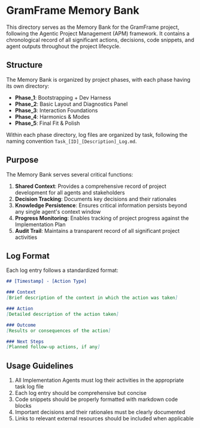 # GramFrame Memory Bank

This directory serves as the Memory Bank for the GramFrame project, following the Agentic Project Management (APM) framework. It contains a chronological record of all significant actions, decisions, code snippets, and agent outputs throughout the project lifecycle.

## Structure

The Memory Bank is organized by project phases, with each phase having its own directory:

- **Phase_1**: Bootstrapping + Dev Harness
- **Phase_2**: Basic Layout and Diagnostics Panel
- **Phase_3**: Interaction Foundations
- **Phase_4**: Harmonics & Modes
- **Phase_5**: Final Fit & Polish

Within each phase directory, log files are organized by task, following the naming convention `Task_[ID]_[Description]_Log.md`.

## Purpose

The Memory Bank serves several critical functions:

1. **Shared Context**: Provides a comprehensive record of project development for all agents and stakeholders
2. **Decision Tracking**: Documents key decisions and their rationales
3. **Knowledge Persistence**: Ensures critical information persists beyond any single agent's context window
4. **Progress Monitoring**: Enables tracking of project progress against the Implementation Plan
5. **Audit Trail**: Maintains a transparent record of all significant project activities

## Log Format

Each log entry follows a standardized format:

```markdown
## [Timestamp] - [Action Type]

### Context
[Brief description of the context in which the action was taken]

### Action
[Detailed description of the action taken]

### Outcome
[Results or consequences of the action]

### Next Steps
[Planned follow-up actions, if any]
```

## Usage Guidelines

1. All Implementation Agents must log their activities in the appropriate task log file
2. Each log entry should be comprehensive but concise
3. Code snippets should be properly formatted with markdown code blocks
4. Important decisions and their rationales must be clearly documented
5. Links to relevant external resources should be included when applicable
